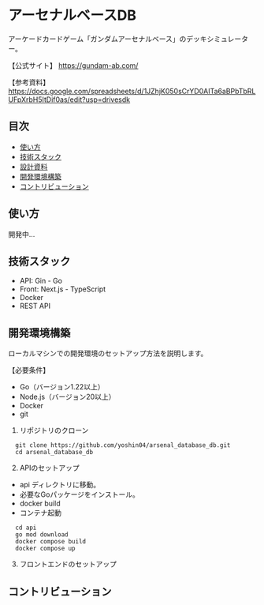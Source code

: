 # アーセナルベースDB
アーケードカードゲーム「ガンダムアーセナルベース」のデッキシミュレーター。

【公式サイト】
https://gundam-ab.com/

【参考資料】
https://docs.google.com/spreadsheets/d/1JZhjK050sCrYD0AITa6aBPbTbRLUFpXrbH5ItDif0as/edit?usp=drivesdk

## 目次
- [使い方](#使い方)
- [技術スタック](#技術スタック)
- [設計資料](#設計資料)
- [開発環境構築](#開発環境構築)
- [コントリビューション](#コントリビューション)

## 使い方
開発中...

## 技術スタック
* API: Gin - Go
* Front: Next.js - TypeScript
* Docker
* REST API

## 開発環境構築
ローカルマシンでの開発環境のセットアップ方法を説明します。

【必要条件】
* Go（バージョン1.22以上）
* Node.js（バージョン20以上）
* Docker
* git

1. リポジトリのクローン
```
  git clone https://github.com/yoshin04/arsenal_database_db.git
  cd arsenal_database_db
```
2. APIのセットアップ
* api ディレクトリに移動。
* 必要なGoパッケージをインストール。
* docker build
* コンテナ起動
```
  cd api
  go mod download
  docker compose build
  docker compose up 
```
3. フロントエンドのセットアップ

## コントリビューション
